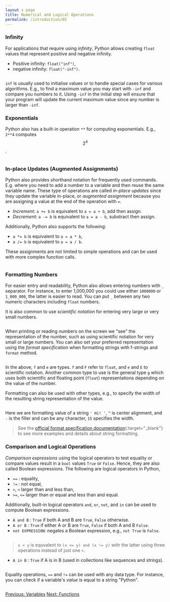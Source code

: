```yaml
---
layout : page
title: Numerical and Logical Operations 
permalink: /introduction/05
---
```


<script src="https://cdn.mathjax.org/mathjax/latest/MathJax.js?config=TeX-AMS-MML_HTMLorMML" type="text/javascript">
</script>

### Infinity

For applications that require using *infinity*, Python allows creating `float`
values that represent positive and negative infinity.

- Positive infinity: `float("inf")`,
- negative infinity: `float("-inf")`.

<div class="language-python highlighter-rouge">
<pre class="highlight"><script type="py-editor" worker>
print(float("inf"))
</script></pre></div>

`inf` is usually used to initialise values or to handle special cases for
various algorithms. E.g., to find a maximum value you may start with `-inf`
and compare you numbers to it. Using `-inf` in the initial step will ensure
that your program will update the current maximum value since any number
is larger than `-inf`.

### Exponentials

Python also has a built-in operation `**` for computing exponentials. E.g.,
`2**4` computes $$2^4$$.

<div class="language-python highlighter-rouge">
<pre class="highlight"><script type="py-editor" worker>
print(2**4)
</script></pre></div>

### In-place Updates (Augmented Assignments)

Python also provides shorthand notation for frequently used commands. E.g. where
you need to add a number to a variable and then reuse the same variable name.
These type of operations are called *in-place updates* since they update the
variable in-place, or *augmented assignment* because you are assigning a value
at the end of the operation with `=`.

- *Increment*: `a += b` is equivalent to `a = a + b`, add then assign.
- *Decrement*: `a -= b` is equivalent to `a = a - b`, substract then assign.

Additionally, Python also supports the following:

- `a *= b` is equivalent to `a = a * b`,
- `a /= b` is equivalent to `a = a / b`.

These assignments are not limited to simple operations and can be used with more
complex function calls.

<div class="language-python highlighter-rouge">
<pre class="highlight"><script type="py-editor" worker>
x = 1
print(x)

x += (x + 1)**3
'''
Equivalent to
   temp_val = (x + 1)**3
   x = x + temp_val
'''
print(x)

x /= 2
print(x)
</script></pre></div>

### Formatting Numbers

For easier entry and readability, Python also allows entering numbers with
`_` separator. For instance, to enter 1,000,000 you could use either
`1000000` or `1_000_000`, the latter is easier to read. You can put `_` between
any two numeric characters including `float` numbers.

It is also common to use *scientific notation* for entering very large or
very small numbers.

<div class="language-python highlighter-rouge">
<pre class="highlight"><script type="py-editor" worker>
large = 1_000_000_000
print(f"large = {large}")

small = 1 / large
print(f"small = {small}") # automatically uses sci notation
</script></pre></div>

When printing or reading numbers on the screen we "see" the representation of
the number, such as using scientific notation for very small or large numbers.
You can also set your preferred representation using the *format specification*
when formatting strings with f-strings and `format` method.

<div class="language-python highlighter-rouge">
<pre class="highlight"><script type="py-editor" worker>
large = 1_000_000_000
print(f"large = {large :1.2e}")

small = 1 / large
print(f"small = {small :.9f}")

print(f"small = {small :18.12f}")
print( "small = " + format(small, "018.12f"))
</script></pre></div>

In the above, `f` and `e` are types. `f` and `F` refer to `float`, and `e` and `E` to
scientific notation. Another common type to use is the general type `g` which
uses both scientific and floating point (`float`) representations depending on
the value of the number.

Formatting can also be used with other types, e.g., to specify the width of
the resulting string representation of the value.

<div class="language-python highlighter-rouge">
<pre class="highlight"><script type="py-editor" worker>
print(f"{' Hi! ':-^15}")
</script></pre></div>

Here we are formatting value of a string `' Hi! '`, `^` is center alignment, and
`-` is the filler and can be any character, `15` specifies the width.

> See the
[official format specification documentation](https://docs.python.org/3/library/string.html#format-specification-mini-language){:target="_blank"}
to see more examples and details about string formatting.

### Comparison and Logical Operations

*Comparison expressions* using the logical operators to test equality or compare
values result in a `bool` values `True` or `False`. Hence, they are also called
Boolean expressions. The following are logical operators in Python,

- `==` : equality,
- `!=` : not equal,
- `>`, `<` larger than and less than,
- `>=`, `<=` larger than or equal and less than and equal.

Additionally, built-in logical operators `and`, `or`, `not`, and `in` can be
used to compute Boolean expressions.

- `A and B` : `True` if both A and B are `True`, `False` otherwise.
- `A or B` : `True` if either A or B are `True`, `False` if both A and B `False`.
- `not EXPRESSION`: negates a Boolean expression, e.g., `not True` is `False`.

<div class="language-python highlighter-rouge">
<pre class="highlight"><script type="py-editor" worker>
x, y = 21, 42
print(x == y)
print(x < y)
print((x <= y) and (x != y))
</script></pre></div>

> `x < y` is equvalent to  `(x <= y) and (x != y)` with the latter using three
operations instead of just one `<`.

- `A in B` : `True` if A is in B (used in collections like sequences and
strings).

<div class="language-python highlighter-rouge">
<pre class="highlight"><script type="py-editor" worker>
team_contains = "I" in "Team"
print(team_contains)
</script></pre></div>

Equality operations, `==` and `!=` can be used with any data type. For instance,
you can check if a variable's *value* is equal to a string "Python".

<div class="language-python highlighter-rouge">
<pre class="highlight"><script type="py-editor" worker>
x = "Python"
y = "P" + "y" + "t" + "h" + "o" + "n"
print(x == y)
print(x == 42)
print(x == "abcdef")
</script></pre></div>

<div class="prevnextlinks">
    <a id="previous" href="04">Previous: Variables</a>
    <a id="next" href="06">Next: Functions</a>
</div>
<script src="{{ '/assets/js/navigation.js' | relative_url }}" defer></script>
